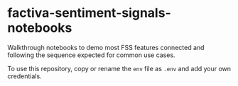 # factiva-sentiment-signals-notebooks

Walkthrough notebooks to demo most FSS features connected and following the sequence expected for common use cases.

To use this repository, copy or rename the `env` file as `.env` and add your own credentials.